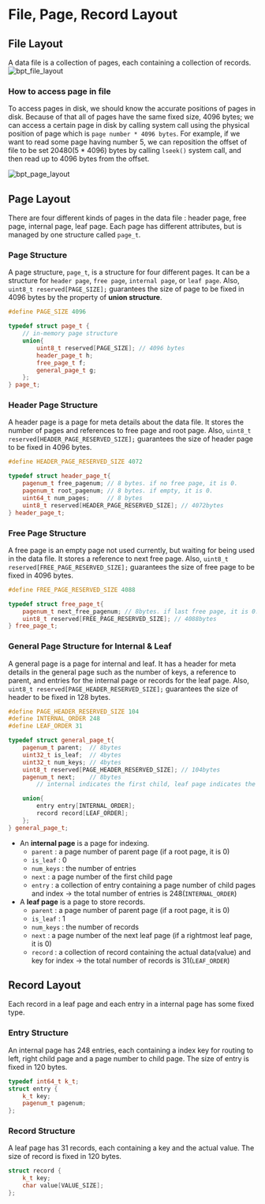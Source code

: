# File, Page, Record Layout

## File Layout
A data file is a collection of pages, each containing a collection of records.
![bpt_file_layout](uploads/64363ff66f3e06d7863dc9ef2218713b/bpt_file_layout.png)


### How to access page in file

To access pages in disk, we should know the accurate positions of pages in disk. Because of that all of pages have the same fixed size, 4096 bytes; we can access a certain page in disk by calling system call using the physical position of page which is `page number * 4096 bytes`. For example, if we want to read some page having number 5, we can reposition the offset of file to be set 20480(5 * 4096) bytes by calling `lseek()` system call, and then read up to 4096 bytes from the offset.

![bpt_page_layout](uploads/dc90a9a5cd9971cbca163e1ec5de2bd3/bpt_page_layout.png)

## Page Layout

There are four different kinds of pages in the data file : header page, free page, internal page, leaf page. Each page has different attributes, but is managed by one structure called `page_t`.

### Page Structure

A page structure, `page_t`, is a structure for four different pages. It can be a structure for `header page`, `free page`, `internal page`, or  `leaf page`. Also,  `uint8_t reserved[PAGE_SIZE];` guarantees the size of page to be fixed in 4096 bytes by the property of **union structure**. 

```cpp
#define PAGE_SIZE 4096

typedef struct page_t {
    // in-memory page structure
    union{
        uint8_t reserved[PAGE_SIZE]; // 4096 bytes
        header_page_t h;
        free_page_t f;
        general_page_t g;
    };
} page_t;
```

### Header Page Structure

A header page is a page for meta details about the data file. It stores the number of pages and references to free page and root page. Also, `uint8_t reserved[HEADER_PAGE_RESERVED_SIZE];` guarantees the size of header page to be fixed in 4096 bytes. 

```cpp
#define HEADER_PAGE_RESERVED_SIZE 4072

typedef struct header_page_t{
    pagenum_t free_pagenum; // 8 bytes. if no free page, it is 0.
    pagenum_t root_pagenum; // 8 bytes. if empty, it is 0.
    uint64_t num_pages;     // 8 bytes
    uint8_t reserved[HEADER_PAGE_RESERVED_SIZE]; // 4072bytes
} header_page_t;
```

### Free Page Structure

A free page is an empty page not used currently, but waiting for being used in the data file. It stores a reference to next free page. Also, `uint8_t reserved[FREE_PAGE_RESERVED_SIZE];` guarantees the size of free page to be fixed in 4096 bytes. 

```cpp
#define FREE_PAGE_RESERVED_SIZE 4088

typedef struct free_page_t{
    pagenum_t next_free_pagenum; // 8bytes. if last free page, it is 0.
    uint8_t reserved[FREE_PAGE_RESERVED_SIZE]; // 4088bytes
} free_page_t;
```

### General Page Structure for Internal & Leaf

A general page is a page for internal and leaf. It has a header for meta details in the general page such as the number of keys, a reference to parent, and entries for the internal page or records for the leaf page. Also, `uint8_t reserved[PAGE_HEADER_RESERVED_SIZE];` guarantees the size of header to be fixed in 128 bytes. 

```cpp
#define PAGE_HEADER_RESERVED_SIZE 104
#define INTERNAL_ORDER 248
#define LEAF_ORDER 31

typedef struct general_page_t{
    pagenum_t parent;  // 8bytes
    uint32_t is_leaf;  // 4bytes
    uint32_t num_keys; // 4bytes
    uint8_t reserved[PAGE_HEADER_RESERVED_SIZE]; // 104bytes
    pagenum_t next;    // 8bytes
		// internal indicates the first child, leaf page indicates the right sibiling

    union{
        entry entry[INTERNAL_ORDER];
        record record[LEAF_ORDER];
    };
} general_page_t;
```

- An **internal page** is a page for indexing.
    - `parent` : a page number of parent page (if a root page, it is 0)
    - `is_leaf` : 0
    - `num_keys` : the number of entries
    - `next` : a page number of the first child page
    - `entry` : a collection of entry containing a page number of child pages and index → the total number of entries is 248(`INTERNAL_ORDER`)
- A **leaf page** is a page to store records.
    - `parent` : a page number of parent page (if a root page, it is 0)
    - `is_leaf` : 1
    - `num_keys` : the number of records
    - `next` : a page number of the next leaf page (if a rightmost leaf page, it is 0)
    - `record` : a collection of record containing the actual data(value) and key for index → the total number of records is 31(`LEAF_ORDER`)

## Record Layout

Each record in a leaf page and each entry in a internal page has some fixed type. 

### Entry Structure

An internal page has 248 entries, each containing a index key for routing to left, right child page and a page number to child page. The size of entry is fixed in 120 bytes.

```cpp
typedef int64_t k_t;
struct entry {
    k_t key;
    pagenum_t pagenum;
};
```

### Record Structure

A leaf page has 31 records, each containing a key and the actual value. The size of record is fixed in 120 bytes.

```cpp
struct record {
    k_t key;
    char value[VALUE_SIZE];
};
```